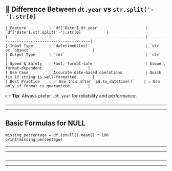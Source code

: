 ## 📌 Difference Between `dt.year` vs `str.split('-').str[0]`

```
| Feature          | `df['Date'].dt.year`                    | `df['Date'].str.split('-').str[0]`          |
|------------------|-----------------------------------------|---------------------------------------------|
| Input Type       | `datetime64[ns]`                        | `str` or `object`                           |
| Output Type      | `int`                                   | `str`                                       |
| Speed & Safety   | Fast, format-safe                       | Slower, format-dependent                    |
| Use Case         | Accurate date-based operations          | Quick fix if string is well-formatted       |
| Best Practice    | ✅ Use this after `pd.to_datetime()`    | ⚠️ Use only if format is guaranteed        |
```

👉 **Tip**: Always prefer `.dt.year` for reliability and performance.

----
----

## Basic Formulas for NULL
```
missing_percentage = df.isnull().mean() * 100
print(missing_percentage)
```

----
----

## 

----
----

